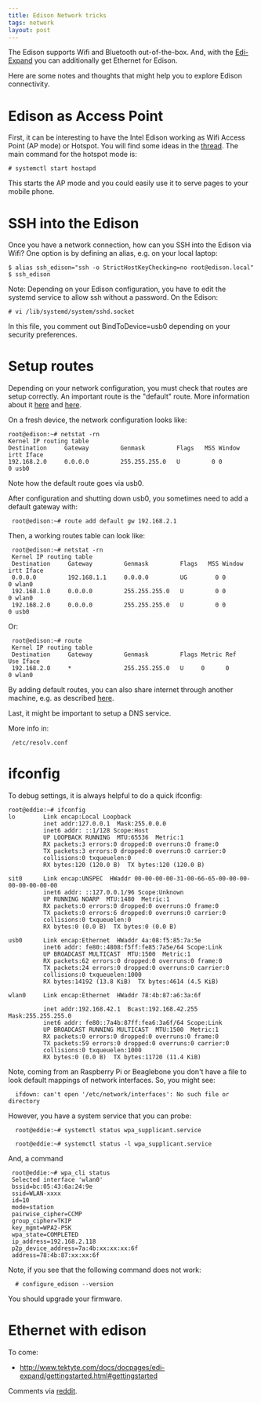 ```yaml
---
title: Edison Network tricks
tags: network
layout: post
---
```


The Edison supports Wifi and Bluetooth out-of-the-box. And, with the [Edi-Expand](http://www.tektyte.com/#about) you can additionally get Ethernet for Edison.

Here are some notes and thoughts that might help you to explore Edison connectivity.

# Edison as Access Point

First, it can be interesting to have the Intel Edison working as Wifi Access Point (AP mode) or Hotspot. You will find some ideas in the [thread](https://communities.intel.com/thread/55610?start=0&tstart=0). The main command for the hotspot mode is:

    # systemctl start hostapd
    
This starts the AP mode and you could easily use it to serve pages to your mobile phone.    


# SSH into the Edison

Once you have a network connection, how can you SSH into the Edison via Wifi? One option is by defining an alias, e.g. on your local laptop:

    $ alias ssh_edison="ssh -o StrictHostKeyChecking=no root@edison.local"
    $ ssh_edison

Note: Depending on your Edison configuration, you have to edit the systemd service to allow ssh without a password.
On the Edison:

    # vi /lib/systemd/system/sshd.socket

In this file, you comment out BindToDevice=usb0 depending on your security preferences. 


# Setup routes

Depending on your network configuration, you must check that routes are setup correctly. An important route is the "default" route. More information about it [here](http://www.cyberciti.biz/faq/linux-setup-default-gateway-with-route-command/) and [here](https://communities.intel.com/thread/76067?start=0&tstart=0).

On a fresh device, the network configuration looks like:
    
    root@edison:~# netstat -rn
    Kernel IP routing table
    Destination     Gateway         Genmask         Flags   MSS Window  irtt Iface
    192.168.2.0     0.0.0.0         255.255.255.0   U         0 0          0 usb0

Note how the default route goes via usb0.

After configuration and shutting down usb0, you sometimes need to add a default gateway with:

     root@edison:~# route add default gw 192.168.2.1

Then, a working routes table can look like:

     root@edison:~# netstat -rn
     Kernel IP routing table
     Destination     Gateway         Genmask         Flags   MSS Window  irtt Iface
     0.0.0.0         192.168.1.1     0.0.0.0         UG        0 0          0 wlan0
     192.168.1.0     0.0.0.0         255.255.255.0   U         0 0          0 wlan0
     192.168.2.0     0.0.0.0         255.255.255.0   U         0 0          0 usb0
  
Or:

     root@edison:~# route
     Kernel IP routing table
     Destination     Gateway         Genmask         Flags Metric Ref    Use Iface
     192.168.2.0     *               255.255.255.0   U     0      0        0 wlan0

By adding default routes, you can also share internet through another machine, e.g. as described [here](http://cylonjs.com/documentation/platforms/edison/).

Last, it might be important to setup a DNS service.

More info in:

     /etc/resolv.conf


# ifconfig

To debug settings, it is always helpful to do a quick ifconfig:

    root@eddie:~# ifconfig
    lo        Link encap:Local Loopback
              inet addr:127.0.0.1  Mask:255.0.0.0
              inet6 addr: ::1/128 Scope:Host
              UP LOOPBACK RUNNING  MTU:65536  Metric:1
              RX packets:3 errors:0 dropped:0 overruns:0 frame:0
              TX packets:3 errors:0 dropped:0 overruns:0 carrier:0
              collisions:0 txqueuelen:0
              RX bytes:120 (120.0 B)  TX bytes:120 (120.0 B)
    
    sit0      Link encap:UNSPEC  HWaddr 00-00-00-00-31-00-66-65-00-00-00-00-00-00-00-00
              inet6 addr: ::127.0.0.1/96 Scope:Unknown
              UP RUNNING NOARP  MTU:1480  Metric:1
              RX packets:0 errors:0 dropped:0 overruns:0 frame:0
              TX packets:0 errors:6 dropped:0 overruns:0 carrier:0
              collisions:0 txqueuelen:0
              RX bytes:0 (0.0 B)  TX bytes:0 (0.0 B)
    
    usb0      Link encap:Ethernet  HWaddr 4a:08:f5:85:7a:5e
              inet6 addr: fe80::4808:f5ff:fe85:7a5e/64 Scope:Link
              UP BROADCAST MULTICAST  MTU:1500  Metric:1
              RX packets:62 errors:0 dropped:0 overruns:0 frame:0
              TX packets:24 errors:0 dropped:0 overruns:0 carrier:0
              collisions:0 txqueuelen:1000
              RX bytes:14192 (13.8 KiB)  TX bytes:4614 (4.5 KiB)
    
    wlan0     Link encap:Ethernet  HWaddr 78:4b:87:a6:3a:6f
    
              inet addr:192.168.42.1  Bcast:192.168.42.255  Mask:255.255.255.0
              inet6 addr: fe80::7a4b:87ff:fea6:3a6f/64 Scope:Link
              UP BROADCAST RUNNING MULTICAST  MTU:1500  Metric:1
              RX packets:0 errors:0 dropped:0 overruns:0 frame:0
              TX packets:59 errors:0 dropped:0 overruns:0 carrier:0
              collisions:0 txqueuelen:1000
              RX bytes:0 (0.0 B)  TX bytes:11720 (11.4 KiB)
    
    
Note, coming from an Raspberry Pi or Beaglebone you don't have a file to look default mappings of network interfaces. So, you might see:

      ifdown: can't open '/etc/network/interfaces': No such file or directory

However, you have a system service that you can probe:

    
      root@eddie:~# systemctl status wpa_supplicant.service
    
      root@eddie:~# systemctl status -l wpa_supplicant.service

And, a command 

     
     
     root@eddie:~# wpa_cli status
     Selected interface 'wlan0'
     bssid=bc:05:43:6a:24:9e
     ssid=WLAN-xxxx
     id=10
     mode=station
     pairwise_cipher=CCMP
     group_cipher=TKIP
     key_mgmt=WPA2-PSK
     wpa_state=COMPLETED
     ip_address=192.168.2.118
     p2p_device_address=7a:4b:xx:xx:xx:6f
     address=78:4b:87:xx:xx:6f


Note, if you see that the following command does not work:

      # configure_edison --version 
    
You should upgrade your firmware.

# Ethernet with edison

To come:

* http://www.tektyte.com/docs/docpages/edi-expand/gettingstarted.html#gettingstarted

Comments via [reddit](https://www.reddit.com/r/IntelEdison/comments/3z5bra/notes_on_intel_edison_connectivity/?ref=share&ref_source=link).
